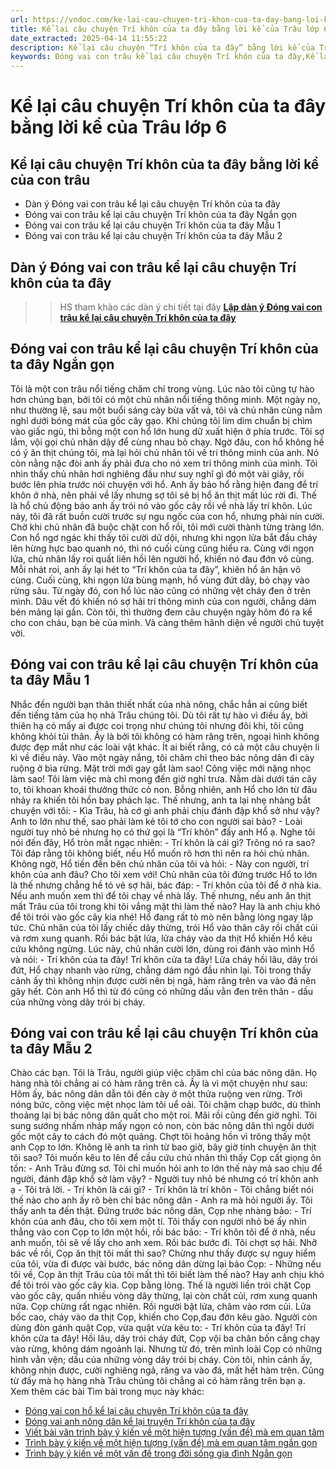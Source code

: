 ```yaml
---
url: https://vndoc.com/ke-lai-cau-chuyen-tri-khon-cua-ta-day-bang-loi-ke-cua-trau-174363
title: Kể lại câu chuyện Trí khôn của ta đây bằng lời kể của Trâu lớp 6 - VnDoc.com
date_extracted: 2025-04-14 11:55:22
description: Kể lại câu chuyện “Trí khôn của ta đây” bằng lời kể của Trâu là tài liệu văn mẫu 8 hay dành cho các bạn tham khảo, nhằm học tốt môn Ngữ văn 8.
keywords: Đóng vai con trâu kể lại câu chuyện Trí khôn của ta đây,Kể lại câu chuyện Trí khôn của ta đây bằng lời kể của Trâu,Đóng vai con trâu kể lại câu chuyện Trí khôn của ta đây Ngắn gọn,kể lại truyện trí khôn của ta đây,Viết bài văn đóng vai nhân vật kể lại một truyện cổ tích,Đóng vai nhân vật kể lại một truyện cổ tích,văn mẫu lớp 6
---
```


# Kể lại câu chuyện Trí khôn của ta đây bằng lời kể của Trâu lớp 6
## **Kể lại câu chuyện Trí khôn của ta đây bằng lời kể của con trâu**
  * Dàn ý Đóng vai con trâu kể lại câu chuyện Trí khôn của ta đây
  * Đóng vai con trâu kể lại câu chuyện Trí khôn của ta đây Ngắn gọn
  * Đóng vai con trâu kể lại câu chuyện Trí khôn của ta đây Mẫu 1
  * Đóng vai con trâu kể lại câu chuyện Trí khôn của ta đây Mẫu 2

## **Dàn ý Đóng vai con trâu kể lại câu chuyện Trí khôn của ta đây**
>> HS tham khảo các dàn ý chi tiết tại đây **[Lập dàn ý Đóng vai con trâu kể lại câu chuyện Trí khôn của ta đây](<https://vndoc.com/dan-y-ke-lai-cau-chuyen-tri-khon-cua-ta-day-bang-loi-ke-cua-trau-174362>)**
## **Đóng vai con trâu kể lại câu chuyện Trí khôn của ta đây Ngắn gọn**
Tôi là một con trâu nổi tiếng chăm chỉ trong vùng. Lúc nào tôi cũng tự hào hơn chúng bạn, bởi tôi có một chủ nhân nổi tiếng thông minh.
Một ngày nọ, như thường lệ, sau một buổi sáng cày bừa vất vả, tôi và chủ nhân cùng nằm nghỉ dưới bóng mát của gốc cây gạo. Khi chúng tôi lim dim chuẩn bị chìm vào giấc ngủ, thì bỗng một con hổ lớn hung dữ xuất hiện ở phía trước. Tôi sợ lắm, vội gọi chủ nhân dậy để cùng nhau bỏ chạy. Ngờ đâu, con hổ không hề có ý ăn thịt chúng tôi, mà lại hỏi chủ nhân tôi về trí thông minh của anh. Nó còn nằng nặc đòi anh ấy phải đưa cho nó xem trí thông minh của mình. Tôi nhìn thấy chủ nhân hơi nghiêng đầu như suy nghĩ gì đó một vài giây, rồi bước lên phía trước nói chuyện với hổ. Anh ấy bảo hổ rằng hiện đang để trí khôn ở nhà, nên phải về lấy nhưng sợ tôi sẽ bị hổ ăn thịt mất lúc rời đi. Thế là hổ chủ động bảo anh ấy trói nó vào gốc cây rồi về nhà lấy trí khôn. Lúc này, tôi đã rất buồn cười trước sự ngu ngốc của con hổ, nhưng phải nín cười. Chờ khi chủ nhân đã buộc chặt con hổ rồi, tôi mới cười thành từng tràng lớn. Con hổ ngơ ngác khi thấy tôi cười dữ dội, nhưng khi ngọn lửa bắt đầu cháy lên hừng hực bao quanh nó, thì nó cuối cùng cũng hiểu ra. Cùng với ngọn lửa, chủ nhân lấy roi quất liên hồi lên người hổ, khiến nó đau đớn vô cùng. Mỗi nhát roi, anh ấy lại hét to “Trí khôn của ta đây”, khiên hổ ân hận vô cùng. Cuối cùng, khi ngọn lửa bùng mạnh, hổ vùng đứt dây, bỏ chạy vào rừng sâu. Từ ngày đó, con hổ lúc nào cũng có những vệt cháy đen ở trên mình. Dâu vết đó khiến nó sợ hãi trí thông minh của con người, chẳng dám bén mảng lại gần.
Còn tôi, thì thường đem câu chuyện ngày hôm đó ra kể cho con cháu, bạn bè của mình. Và càng thêm hãnh diện về người chủ tuyệt vời.
## **Đóng vai con trâu kể lại câu chuyện Trí khôn của ta đây Mẫu 1**
Nhắc đến người bạn thân thiết nhất của nhà nông, chắc hẳn ai cũng biết đến tiếng tăm của họ nhà Trâu chúng tôi. Dù tôi rất tự hào vì điều ấy, bởi thiên hạ có mấy ai được coi trọng như chúng tôi nhưng đôi khi, tôi cũng không khỏi tủi thân. Ấy là bởi tôi không có hàm răng trên, ngoại hình không được đẹp mắt như các loài vật khác. Ít ai biết rằng, có cả một câu chuyện li kì về điều này.
Vào một ngày nắng, tôi chăm chỉ theo bác nông dân đi cày ruộng ở bìa rừng. Mặt trời mới gay gắt làm sao\! Công việc mới nặng nhọc làm sao\! Tôi làm việc mà chỉ mong đến giờ nghỉ trưa. Nằm dài dưới tán cây to, tôi khoan khoái thưởng thức cỏ non. Bỗng nhiên, anh Hổ cho lớn từ đâu nhảy ra khiến tôi hồn bay phách lạc. Thế nhưng, anh ta lại nhẹ nhàng bắt chuyện với tôi:
\- Kìa Trâu, hà cớ gì anh phải chịu đánh đập khổ sở như vậy? Anh to lớn như thế, sao phải làm kẻ tôi tớ cho con người sai bảo?
\- Loài người tuy nhỏ bé nhưng họ có thứ gọi là “Trí khôn” đấy anh Hổ ạ.
Nghe tôi nói đến đây, Hổ tròn mắt ngạc nhiên:
\- Trí khôn là cái gì? Trông nó ra sao?
Tôi đáp rằng tôi không biết, nếu Hổ muốn rõ hơn thì nên ra hỏi chủ nhân. Không ngờ, Hổ tiến đến bên chủ nhân của tôi và hỏi:
\- Này con người, trí khôn của anh đâu? Cho tôi xem với\!
Chủ nhân của tôi đứng trước Hổ to lớn là thế nhưng chẳng hề tỏ vẻ sợ hãi, bác đáp:
\- Trí khôn của tôi để ở nhà kia. Nếu anh muốn xem thì để tôi chạy về nhà lấy. Thế nhưng, nếu anh ăn thịt mất Trâu của tôi trong khi tôi vắng mặt thì làm thế nào? Hay là anh chịu khó để tôi trói vào gốc cây kia nhé\!
Hổ đang rất tò mò nên bằng lòng ngay lập tức. Chủ nhân của tôi lấy chiếc dây thừng, trói Hổ vào thân cây rồi chất củi và rơm xung quanh. Rồi bác bật lửa, lửa cháy vào da thịt Hổ khiến Hổ kêu cứu không ngừng. Lúc này, chủ nhân cười lớn, dùng roi đánh vào mình Hổ và nói:
\- Trí khôn của ta đây\! Trí khôn cửa ta đây\!
Lửa cháy hồi lâu, dây trói đứt, Hổ chạy nhanh vào rừng, chẳng dám ngó đầu nhìn lại. Tôi trong thấy cảnh ấy thì không nhịn được cười nên bị ngã, hàm răng trên va vào đá nên gãy hết. Còn anh Hổ thì từ đó cũng có những dấu vằn đen trên thân - dấu của những vòng dây trói bị cháy.
## **Đóng vai con trâu kể lại câu chuyện Trí khôn của ta đây Mẫu 2**
Chào các bạn.
Tôi là Trâu, người giúp việc chăm chỉ của bác nông dân. Họ hàng nhà tôi chẳng ai có hàm răng trên cả. Ấy là vì một chuyện như sau:
Hôm ấy, bác nông dân dẫn tôi đến cày ở một thửa ruộng ven rừng. Trời nóng bức, công việc mệt nhọc làm tôi uể oải. Tôi chậm chạp bước, dù thỉnh thoảng lại bị bác nông dân quất cho một roi.
Mãi rồi cũng đến giờ nghỉ. Tôi sung sướng nhấm nháp mấy ngọn cỏ non, còn bác nông dân thì ngồi dưới gốc một cây to cách đó một quãng. Chợt tôi hoảng hồn vì trông thấy một anh Cọp to lớn. Không lẽ anh ta rình từ bao giờ, bây giờ tính chuyện ăn thịt tôi sao? Tôi muốn kêu to lên để cầu cứu chủ nhân thì thấy Cọp cất giọng ôn tồn:
\- Anh Trâu đừng sơ. Tôi chỉ muốn hỏi anh to lớn thế này mà sao chịu để người, đánh đập khổ sở làm vậy?
\- Người tuy nhỏ bé nhưng có trí khôn anh ạ - Tôi trả lời.
\- Trí khôn là cái gì?
\- Trí khôn là trí khôn - Tôi chẳng biết nói thế nào cho anh ấy rõ bèn chỉ bác nông dân - Anh ra mà hỏi người ấy.
Tôi thấy anh ta đến thật. Đứng trước bác nông dân, Cọp nhẹ nhàng bảo:
\- Trí khôn của anh đâu, cho tôi xem một tí.
Tôi thấy con người nhỏ bé ấy nhìn thẳng vào con Cọp to lớn một hồi, rồi bác bảo:
\- Trí khôn tôi để ở nhà, nếu anh muốn, tôi sẽ về lấy cho anh xem.
Rồi bác bước đi. Tôi chợt sợ hãi. Nhỡ bác về rồi, Cọp ăn thịt tôi mất thì sao? Chừng như thấy được sự nguy hiểm của tôi, vừa đi được vài bước, bác nông dân dừng lại bảo Cọp:
\- Những nếu tôi về, Cọp ăn thịt Trâu của tôi mất thì tôi biết làm thế nào? Hay anh chịu khó để tôi trói vào gốc cây kia.
Cọp bằng lòng. Thế là người liền trói chặt Cọp vào gốc cây, quấn nhiều vòng dây thừng, lại còn chất củi, rơm xung quanh nữa. Cọp chừng rất ngạc nhiên. Rồi người bật lửa, châm vào rơm củi. Lửa bốc cao, cháy vào da thịt Cọp, khiến cho Cọp,đau đớn kêu gào. Người còn dùng đòn gánh quật Cọp, vừa quật vừa kêu to:
\- Trí khôn của ta đây\! Trí khôn cửa ta đây\!
Hồi lâu, dây trói cháy đứt, Cọp vội ba chân bốn cẳng chạy vào rừng, không dám ngoảnh lại. Nhưng từ đó, trên mình loài Cọp có những hình vằn vện; dấu của những vòng dây trói bị cháy. Còn tôi, nhìn cảnh ấy, không nhịn được, cười nghiêng ngả, răng va vào đá, mất hết hàm trên. Cũng từ đấy mà họ hàng nhà Trâu chúng tôi chẳng ai có hàm răng trên bạn ạ.
Xem thêm các bài Tìm bài trong mục này khác:
  * [Đóng vai con hổ kể lại câu chuyện Trí khôn của ta đây](</dong-vai-con-ho-ke-lai-cau-chuyen-tri-khon-cua-ta-day-163432>)
  * [Đóng vai anh nông dân kể lại truyện Trí khôn của ta đây](</ke-lai-truyen-tri-khon-cua-ta-day-bang-loi-ke-cua-anh-nong-dan-174374>)
  * [Viết bài văn trình bày ý kiến về một hiện tượng \(vấn đề\) mà em quan tâm](</viet-bai-van-trinh-bay-y-kien-ve-mot-hien-tuong-van-de-ma-em-quan-tam-260021>)
  * [Trình bày ý kiến về một hiện tượng \(vấn đề\) mà em quan tâm ngắn gọn](</trinh-bay-y-kien-ve-mot-hien-tuong-van-de-ma-em-quan-tam-ngan-gon-260022>)
  * [Trình bày ý kiến về một vấn đề trong đời sống gia đình Ngắn gọn](</trinh-bay-y-kien-ve-mot-van-de-trong-doi-song-gia-dinh-ngan-gon-265000>)

